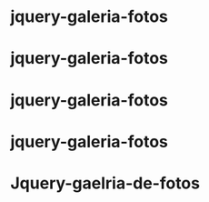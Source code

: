 # jquery-galeria-fotos
# jquery-galeria-fotos
# jquery-galeria-fotos
# jquery-galeria-fotos
# Jquery-gaelria-de-fotos
